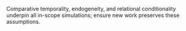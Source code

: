 Comparative temporality, endogeneity, and relational conditionality underpin all in-scope simulations; ensure new work preserves these assumptions.
